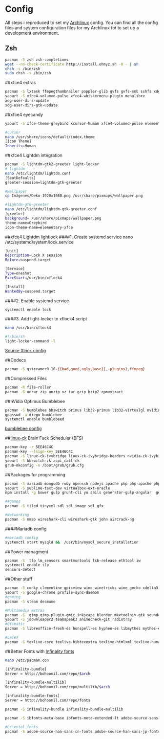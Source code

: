 # Config
All steps i reproduced to set my [Archlinux] config.
You can find all the config files and system configuration files for my Archlinux fot to set up a development environment.


## Zsh
```sh
pacman -S zsh zsh-completions
wget --no-check-certificate http://install.ohmyz.sh -O - | sh
chsh -s /bin/zsh
sudo chsh -s /bin/zsh
```

##xfce4 extras 
```sh
pacman -S lxtask ffmpegthumbnailer poppler-glib gvfs gvfs-smb sshfs xdg-user-dirs xdg-user-dirs-gtk guake
yaourt -S xfce4-volumed-pulse xfce4-whiskermenu-plugin menulibre
xdg-user-dirs-update
xdg-user-dirs-gtk-update
```

##xfce4 eyecandy 
```sh
yaourt -S xfce-theme-greybird xcursor-human xfce4-volumed-pulse elementary-xfce-icons-git xfce4-whiskermenu-plugin menulibre

#cursor
nano /usr/share/icons/default/index.theme
[Icon Theme]
Inherits=Human
```
##xfce4 Lightdm integration 
```sh
pacman -S lightdm-gtk2-greeter light-locker 
# lightdm
nano /etc/lightdm/lightdm.conf
[SeatDefaults]
greeter-session=lightdm-gtk-greeter

#wallpaper
cp Imágenes/Deko-1920x1080.png /usr/share/pixmaps/wallpaper.png

#lightdm-gtk-greeter
nano /etc/lightdm/lightdm-gtk-greeter.conf
[greeter]
background= /usr/share/pixmaps/wallpaper.png
theme-name=Greybird
icon-theme-name=elementary-xfce
```
##xfce4 Lightdm lightlock 
####1.  Create systemd service
nano /etc/systemd/system/lock.service

```sh
[Unit]
Description=Lock X session
Before=suspend.target

[Service]
Type=oneshot
ExecStart=/usr/bin/xflock4

[Install]
WantedBy=suspend.target
```
####2.  Enable systemd service

```sh
systemctl enable lock

```
####3. Add light-locker to xflock4 script

```sh
nano /usr/bin/xflock4

#!/bin/sh
light-locker-command -l

```
[Source Xlock config]

##Codecs
```sh
pacman -S gstreamer0.10-{{bad,good,ugly,base}{,-plugins},ffmpeg}
```

##Compressed Files
```sh
pacman -R file-roller
pacman -S unrar zip unzip xz tar gzip bzip2 rpmextract

```

##nVidia Optimus Bumblebee
```sh
pacman -S bumblebee bbswitch primus lib32-primus lib32-virtualgl nvidia lib32-nvidia-utils
gpasswd -a diego bumblebee
systemctl enable bumblebeed
```
[bumblebee config]

##[linux-ck] Brain Fuck Scheduler (BFS)
```sh
pacman-key -r 5EE46C4C
pacman-key --lsign-key 5EE46C4C
pacman -S linux-ck-ivybridge linux-ck-ivybridge-headers nvidia-ck-ivybridge
yaourt -S bbswitch-ck acpi_call-ck
grub-mkconfig -o /boot/grub/grub.cfg
```

##Packages for programming
```sh
pacman -S mariadb mongodb ruby openssh nodejs apache php php-apache php-mcrypt php-gd php-composer gdb virtualbox
yaourt -S sublime-text-dev virtualbox-ext-oracle
npm install -g bower gulp grunt-cli yo sails generator-gulp-angular  generator-angular

##games
pacman -S tiled tinyxml sdl sdl_image sdl_gfx

#Networking
pacman -S nmap wireshark-cli wireshark-gtk john aircrack-ng
```
####Mariadb config
```sh
#mariadb config
systemctl start mysqld &&  /usr/bin/mysql_secure_installation
```

##Power managment
```sh
pacman -S  tlp lm_sensors smartmontools lsb-release ethtool iw
systemctl enable tlp 
sensors-detect
```

##Other stuff
```sh
pacman -S conky clementine gpicview wine winetricks wine_gecko xdelta3 pkgstats firefox-adblock-plus  firefox-i18n-es-cl transmission-gtk filezilla xchat  wget mpv libva libva-intel-driver thunderbird-i18n-es-ar  gtk-recordmydesktop skype galculator bleachbit preload ntfs-3g
yaourt -S google-chrome profile-sync-daemon
#gaming
pacman -S steam desmume

#Multimedia extras
pacman -S  gimp gimp-plugin-gmic inkscape blender mkvtoolnix-gtk soundconverter  
yaourt -S jdownloader2 teamspeak3 animecheck-git radiotray
#Ofimatic
pacman -S libreoffice-fresh-es hunspell-es hyphen-es libmythes mythes-es

#LaTeX
pacman -S texlive-core texlive-bibtexextra texlive-htmlxml texlive-humanities texlive-latexextra texlive-pictures texlive-publishers  texlive-science
```
##Better Fonts with [Infinality fonts]
```sh
nano /etc/pacman.con
```
```sh
[infinality-bundle]
Server = http://bohoomil.com/repo/$arch

[infinality-bundle-multilib]
Server = http://bohoomil.com/repo/multilib/$arch

[infinality-bundle-fonts]
Server = http://bohoomil.com/repo/fonts
```
```sh
pacman -S infinality-bundle infinality-bundle-multilib

pacman -S ibfonts-meta-base ibfonts-meta-extended-lt adobe-source-sans-pro-fonts adobe-source-serif-pro-fonts ttf-meslo-fonts-ibx

#Oriental fonts
pacman -S adobe-source-han-sans-cn-fonts adobe-source-han-sans-jp-fonts adobe-source-han-sans-jp-fonts adobe-source-han-sans-otc-fonts adobe-source-han-sans-tw-fonts
```

[Source Xlock config]:https://bbs.archlinux.org/viewtopic.php?id=180985
[linux-ck]:https://wiki.archlinux.org/index.php/linux-ck
[bumblebee config]:https://bbs.archlinux.org/viewtopic.php?pid=1326090#p1326090
[Profile-sync-daemon]:https://wiki.archlinux.org/index.php/profile-sync-daemon
[Infinality fonts]:https://wiki.archlinux.org/index.php/Infinality
[Archlinux]:https://www.archlinux.org/

